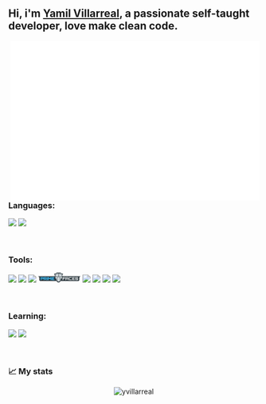 
<br />

## Hi, i'm [Yamil Villarreal](https://yamilvillarreal.tech/), a passionate self-taught developer, love make clean code.

<img align="right" alt="GIF" src="/assets/code.gif" width="500" height="320" />

<br />

### **Languages:**

<code><img height="20" src="https://cutt.ly/YNRfrtU"></code>
<code><img height="20" src="https://cutt.ly/VNRftMY"></code>

<br />

### **Tools:**

<code><img height="20" src="https://cutt.ly/6NRdZES"></code>
<code><img height="20" src="https://cutt.ly/INRdCCT"></code>
<code><img height="20" src="https://cutt.ly/hNRdNiV"></code>
<code><img height="20" src="/assets/primefaces.svg"></code>
<code><img height="20" src="https://cutt.ly/INRd29r"></code>
<code><img height="20" src="https://cutt.ly/dNRd8x4"></code>
<code><img height="20" src="https://cutt.ly/ONRd5w9"></code>
<code><img height="20" src="https://cutt.ly/1NRfqp9"></code>

<br />

### **Learning:**

<code><img height="20" src="https://cutt.ly/lNRfuMA"></code>
<code><img height="20" src="https://cutt.ly/uNRfoVi"></code>

<br />

### 📈 My stats

<p align="center"> <img src="https://cutt.ly/bNRffBj" alt="yvillarreal" />